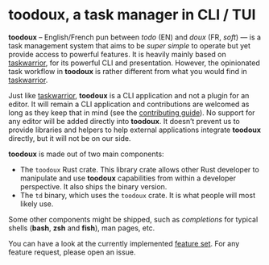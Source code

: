 # toodoux, a task manager in CLI / TUI

**toodoux** – English/French pun between _todo_ (EN) and _doux_ (FR, _soft_) — is a task management system that aims to
be _super simple_ to operate but yet provide access to powerful features. It is heavily mainly based on [taskwarrior],
for its powerful CLI and presentation. However, the opinionated task workflow in **toodoux** is rather different from
what you would find in [taskwarrior].

Just like [taskwarrior], **toodoux** is a CLI application and not a plugin for an editor. It will remain a CLI
application and contributions are welcomed as long as they keep that in mind (see the [contributing guide]). No support
for any editor will be added directly into **toodoux**. It doesn’t prevent us to provide libraries and helpers to help
external applications integrate **toodoux** directly, but it will not be on our side.

**toodoux** is made out of two main components:

- The `toodoux` Rust crate. This library crate allows other Rust developer to manipulate and use **toodoux**
  capabilities from within a developer perspective. It also ships the binary version.
- The `td` binary, which uses the `toodoux` crate. It is what people will most likely use.

Some other components might be shipped, such as _completions_ for typical shells (**bash**, **zsh** and **fish**), man
pages, etc.

You can have a look at the currently implemented [feature set](FEATURES.md). For any feature request, please open an issue.

[taskwarrior]: https://taskwarrior.org
[contributing guide]: CONTRIBUTING.md
